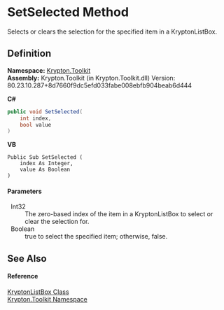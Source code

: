 # SetSelected Method


Selects or clears the selection for the specified item in a KryptonListBox.



## Definition
**Namespace:** <a href="79d2eac2-21f4-54ff-7552-b20c33c30600.md">Krypton.Toolkit</a>  
**Assembly:** Krypton.Toolkit (in Krypton.Toolkit.dll) Version: 80.23.10.287+8d7660f9dc5efd033fabe008ebfb904beab6d444

**C#**
``` C#
public void SetSelected(
	int index,
	bool value
)
```
**VB**
``` VB
Public Sub SetSelected ( 
	index As Integer,
	value As Boolean
)
```



#### Parameters
<dl><dt>  Int32</dt><dd>The zero-based index of the item in a KryptonListBox to select or clear the selection for.</dd><dt>  Boolean</dt><dd>true to select the specified item; otherwise, false.</dd></dl>

## See Also


#### Reference
<a href="34d189d7-24ac-ce5b-4fff-cda88ff9e2aa.md">KryptonListBox Class</a>  
<a href="79d2eac2-21f4-54ff-7552-b20c33c30600.md">Krypton.Toolkit Namespace</a>  

